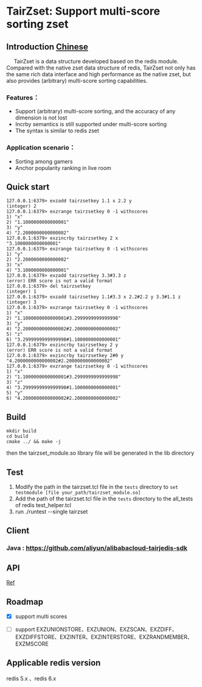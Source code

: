 # TairZset: Support multi-score sorting zset
## Introduction  [Chinese](README-CN.md)
     TairZset is a data structure developed based on the redis module. Compared with the native zset data structure of redis, TairZset not only has the same rich data interface and high performance as the native zset, but also provides (arbitrary) multi-score sorting capabilities.

### Features：

- Support (arbitrary) multi-score sorting, and the accuracy of any dimension is not lost
- Incrby semantics is still supported under multi-score sorting
- The syntax is similar to redis zset

### Application scenario：
- Sorting among gamers
- Anchor popularity ranking in live room

## Quick start
```
127.0.0.1:6379> exzadd tairzsetkey 1.1 x 2.2 y
(integer) 2
127.0.0.1:6379> exzrange tairzsetkey 0 -1 withscores
1) "x"
2) "1.1000000000000001"
3) "y"
4) "2.2000000000000002"
127.0.0.1:6379> exzincrby tairzsetkey 2 x 
"3.1000000000000001"
127.0.0.1:6379> exzrange tairzsetkey 0 -1 withscores
1) "y"
2) "2.2000000000000002"
3) "x"
4) "3.1000000000000001"
127.0.0.1:6379> exzadd tairzsetkey 3.3#3.3 z
(error) ERR score is not a valid format
127.0.0.1:6379> del tairzsetkey
(integer) 1
127.0.0.1:6379> exzadd tairzsetkey 1.1#3.3 x 2.2#2.2 y 3.3#1.1 z
(integer) 3
127.0.0.1:6379> exzrange tairzsetkey 0 -1 withscores
1) "x"
2) "1.1000000000000001#3.2999999999999998"
3) "y"
4) "2.2000000000000002#2.2000000000000002"
5) "z"
6) "3.2999999999999998#1.1000000000000001"
127.0.0.1:6379> exzincrby tairzsetkey 2 y 
(error) ERR score is not a valid format
127.0.0.1:6379> exzincrby tairzsetkey 2#0 y 
"4.2000000000000002#2.2000000000000002"
127.0.0.1:6379> exzrange tairzsetkey 0 -1 withscores
1) "x"
2) "1.1000000000000001#3.2999999999999998"
3) "z"
4) "3.2999999999999998#1.1000000000000001"
5) "y"
6) "4.2000000000000002#2.2000000000000002"
```
## Build

```
mkdir build  
cd build  
cmake ../ && make -j
```
then the tairzset_module.so library file will be generated in the lib directory

## Test
1. Modify the path in the tairzset.tcl file in the `tests` directory to `set testmodule [file your_path/tairzset_module.so]`
2. Add the path of the tairzset.tcl file in the `tests` directory to the all_tests of redis test_helper.tcl
3. run ./runtest --single tairzset

## Client
### Java : https://github.com/aliyun/alibabacloud-tairjedis-sdk

## API
[Ref](CMDDOC.md)

## Roadmap
- [x] support multi scores
- [ ] support EXZUNIONSTORE、EXZUNION、EXZSCAN、EXZDIFF、EXZDIFFSTORE、EXZINTER、EXZINTERSTORE、EXZRANDMEMBER、EXZMSCORE  


## Applicable redis version   
redis 5.x 、redis 6.x